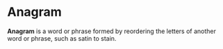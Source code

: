 # Anagram

__Anagram__ is a word or phrase formed by reordering the letters of another word or phrase, such as satin to stain.

